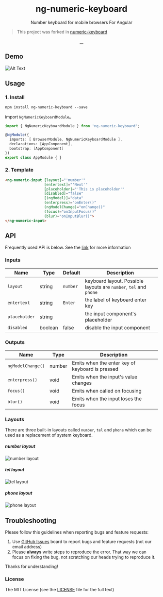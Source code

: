 <h1 align="center">ng-numeric-keyboard</h1>

<p align="center">Number keyboard for mobile browsers For Angular</p>

> This project was forked in [numeric-keyboard](https://github.com/viclm/numeric-keyboard)

<p align="center">
  <a aria-label="build status" href="https://github.com/tak-bro/ng-numeric-keyboard/actions">
    <img alt="" src="https://github.com/tak-bro/ng-numeric-keyboard/workflows/build/badge.svg">
  </a>
  <a aria-label="npm package" href="https://www.npmjs.com/package/ng-numeric-keyboard">
    <img alt="" src="https://img.shields.io/npm/v/ng-numeric-keyboard.svg">
  </a>
  <a aria-label="last commit" href="https://github.com/tak-bro/ng-numeric-keyboard/commits/develop">
    <img alt="" src="https://img.shields.io/github/last-commit/tak-bro/ng-numeric-keyboard.svg">
  </a>
  <a aria-label="license" href="https://github.com/tak-bro/ng-numeric-keyboard/blob/develop/LICENSE">
    <img src="https://img.shields.io/github/license/tak-bro/ng-numeric-keyboard.svg" alt="">
  </a>
</p>


## Demo

![Alt Text](https://github.com/tak-bro/ng-numeric-keyboard/raw/develop/static/demo.gif)

## Usage

### 1. Install

```
npm install ng-numeric-keyboard --save
```

import `NgNumericKeyboardModule`。

```typescript
import { NgNumericKeyboardModule } from 'ng-numeric-keyboard';

@NgModule({
  imports: [ BrowserModule, NgNumericKeyboardModule ],
  declarations: [AppComponent],
  bootstrap: [AppComponent]
})
export class AppModule { }
```

### 2. Template

```html
<ng-numeric-input [layout]="'number'"
                  [entertext]="'Next'"
                  [placeholder]="'This is placeholder'"
                  [disabled]="false"
                  [(ngModel)]="data"
                  (enterpress)="onEnter()"
                  (ngModelChange)="onChange()"
                  (focus)="onInputFocus()"
                  (blur)="onInputBlur()">
</ng-numeric-input>

```

## API

Frequently used API is below. See the [link](https://github.com/viclm/numeric-keyboard#optionsprops) for more information

### Inputs
|  Name                      | Type      | Default      | Description     |
| -------------------------- |---------- | ------------ | --------------- |
| `layout`                   | string    | `number`     | keyboard layout. Possible layouts are `number`, `tel` and `phone` |
| `entertext`                | string    | `Enter`      | the label of keyboard enter key |
| `placeholder`              | string    |              | the input component's placeholder |
| `disabled`                 | boolean   | false        | disable the input component |

### Outputs
| Name                    | Type              | Description |
| ----------------------- | ----------------- | ----------- |
| `ngModelChange()`       | number            | Emits when the enter key of keyboard is pressed |
| `enterpress()`          | void              | Emits when the input's value changes            |
| `focus()`               | void              | Emits when called on focusing                   |
| `blur()`                | void              | Emits when the input loses the focus            |

### Layouts

There are three built-in layouts called `number`, `tel` and `phone` which can be used as a replacement of system keyboard. 

##### number layout
![number layout](https://github.com/tak-bro/ng-numeric-keyboard/raw/develop/static/number.png)

##### tel layout
![tel layout](https://github.com/tak-bro/ng-numeric-keyboard/raw/develop/static/tel.png)

##### phone layout
![phone layout](https://github.com/tak-bro/ng-numeric-keyboard/raw/develop/static/phone.png)

## Troubleshooting

Please follow this guidelines when reporting bugs and feature requests:

1. Use [GitHub Issues](https://github.com/tak-bro/ng-numeric-keyboard/issues) board to report bugs and feature requests (not our email address)
2. Please **always** write steps to reproduce the error. That way we can focus on fixing the bug, not scratching our heads trying to reproduce it.

Thanks for understanding!

### License

The MIT License (see the [LICENSE](https://github.com/tak-bro/ng-numeric-keyboard/blob/develop/LICENSE) file for the full text)

